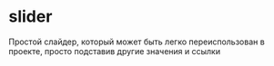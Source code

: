 # slider

Простой слайдер, который может быть легко переиспользован в проекте, просто подставив другие значения и ссылки
